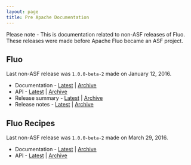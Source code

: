 ```yaml
---
layout: page
title: Pre Apache Documentation
---
```


<div class="alert alert-danger" role="alert">Please note - This is documentation related to non-ASF releases of Fluo.  These releases were made before Apache Fluo became an ASF project.</div>

## Fluo

Last non-ASF release was `1.0.0-beta-2` made on January 12, 2016.

* Documentation - [Latest][fluo-docs-latest] \| [Archive][fluo-docs-archive]
* API - [Latest][fluo-api-latest] \| [Archive][fluo-api-archive]
* Release summary -  [Latest][fluo-sum-latest] \| [Archive][fluo-sum-archive]
* Release notes - [Latest][fluo-notes-latest] \| [Archive][fluo-notes-archive]

## Fluo Recipes

Last non-ASF release was `1.0.0-beta-2` made on March 29, 2016.

* Documentation - [Latest][recipes-docs-latest] \| [Archive][recipes-docs-archive]
* API - [Latest][recipes-api-latest] \| [Archive][recipes-api-archive]

[fluo-docs-latest]: /docs/fluo/1.0.0-beta-2/
[fluo-api-latest]: /apidocs/fluo/1.0.0-beta-2/
[fluo-sum-latest]: /release-summaries/1.0.0-beta-2/
[fluo-notes-latest]: /release-notes/1.0.0-beta-2/
[recipes-docs-latest]: /docs/fluo-recipes/1.0.0-beta-2/
[recipes-api-latest]: /apidocs/fluo-recipes/1.0.0-beta-2/
[fluo-docs-archive]: /docs/fluo/
[fluo-api-archive]: /apidocs/fluo/
[fluo-sum-archive]: /release-summaries/
[fluo-notes-archive]: /release-notes/
[recipes-docs-archive]: /docs/fluo-recipes/
[recipes-api-archive]: /apidocs/fluo-recipes/
